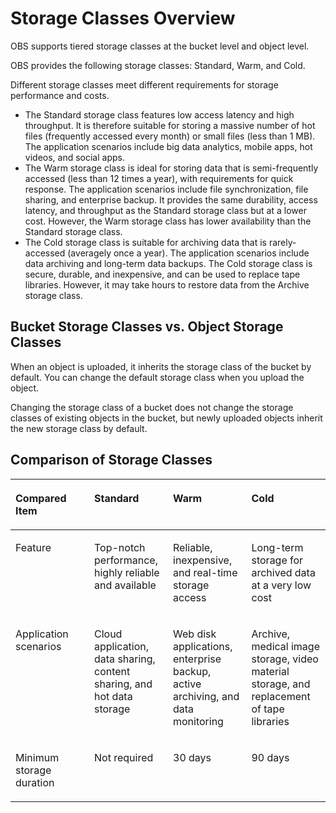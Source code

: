 # Storage Classes Overview<a name="obs_03_0012"></a>

OBS supports tiered storage classes at the bucket level and object level.

OBS provides the following storage classes: Standard, Warm, and Cold.

Different storage classes meet different requirements for storage performance and costs.

-   The Standard storage class features low access latency and high throughput. It is therefore suitable for storing a massive number of hot files \(frequently accessed every month\) or small files \(less than 1 MB\). The application scenarios include big data analytics, mobile apps, hot videos, and social apps.
-   The Warm storage class is ideal for storing data that is semi-frequently accessed \(less than 12 times a year\), with requirements for quick response. The application scenarios include file synchronization, file sharing, and enterprise backup. It provides the same durability, access latency, and throughput as the Standard storage class but at a lower cost. However, the Warm storage class has lower availability than the Standard storage class.
-   The Cold storage class is suitable for archiving data that is rarely-accessed \(averagely once a year\). The application scenarios include data archiving and long-term data backups. The Cold storage class is secure, durable, and inexpensive, and can be used to replace tape libraries. However, it may take hours to restore data from the Archive storage class.

## Bucket Storage Classes vs. Object Storage Classes<a name="en-us_topic_0050937852_section510051131514"></a>

When an object is uploaded, it inherits the storage class of the bucket by default. You can change the default storage class when you upload the object.

Changing the storage class of a bucket does not change the storage classes of existing objects in the bucket, but newly uploaded objects inherit the new storage class by default.

## Comparison of Storage Classes<a name="en-us_topic_0050937852_section64461132193015"></a>

<a name="en-us_topic_0050937852_table1410941163116"></a>
<table><thead align="left"><tr id="en-us_topic_0050937852_row1410174113319"><th class="cellrowborder" valign="top" width="25.000000000000007%" id="mcps1.1.5.1.1"><p id="en-us_topic_0050937852_p1110194153116"><a name="en-us_topic_0050937852_p1110194153116"></a><a name="en-us_topic_0050937852_p1110194153116"></a>Compared Item</p>
</th>
<th class="cellrowborder" valign="top" width="25.000000000000007%" id="mcps1.1.5.1.2"><p id="en-us_topic_0050937852_p51064110319"><a name="en-us_topic_0050937852_p51064110319"></a><a name="en-us_topic_0050937852_p51064110319"></a>Standard</p>
</th>
<th class="cellrowborder" valign="top" width="24.9%" id="mcps1.1.5.1.3"><p id="en-us_topic_0050937852_p1521511382333"><a name="en-us_topic_0050937852_p1521511382333"></a><a name="en-us_topic_0050937852_p1521511382333"></a>Warm</p>
</th>
<th class="cellrowborder" valign="top" width="25.100000000000005%" id="mcps1.1.5.1.4"><p id="en-us_topic_0050937852_p51226614339"><a name="en-us_topic_0050937852_p51226614339"></a><a name="en-us_topic_0050937852_p51226614339"></a>Cold</p>
</th>
</tr>
</thead>
<tbody><tr id="en-us_topic_0050937852_row103188419355"><td class="cellrowborder" valign="top" width="25.000000000000007%" headers="mcps1.1.5.1.1 "><p id="en-us_topic_0050937852_p131810412351"><a name="en-us_topic_0050937852_p131810412351"></a><a name="en-us_topic_0050937852_p131810412351"></a>Feature</p>
</td>
<td class="cellrowborder" valign="top" width="25.000000000000007%" headers="mcps1.1.5.1.2 "><p id="en-us_topic_0050937852_p2031818473511"><a name="en-us_topic_0050937852_p2031818473511"></a><a name="en-us_topic_0050937852_p2031818473511"></a>Top-notch performance, highly reliable and available </p>
</td>
<td class="cellrowborder" valign="top" width="24.9%" headers="mcps1.1.5.1.3 "><p id="en-us_topic_0050937852_p83181416352"><a name="en-us_topic_0050937852_p83181416352"></a><a name="en-us_topic_0050937852_p83181416352"></a>Reliable, inexpensive, and real-time storage access</p>
</td>
<td class="cellrowborder" valign="top" width="25.100000000000005%" headers="mcps1.1.5.1.4 "><p id="en-us_topic_0050937852_p19318134103517"><a name="en-us_topic_0050937852_p19318134103517"></a><a name="en-us_topic_0050937852_p19318134103517"></a>Long-term storage for archived data at a very low cost</p>
</td>
</tr>
<tr id="en-us_topic_0050937852_row265162715348"><td class="cellrowborder" valign="top" width="25.000000000000007%" headers="mcps1.1.5.1.1 "><p id="en-us_topic_0050937852_p46642711342"><a name="en-us_topic_0050937852_p46642711342"></a><a name="en-us_topic_0050937852_p46642711342"></a>Application scenarios</p>
</td>
<td class="cellrowborder" valign="top" width="25.000000000000007%" headers="mcps1.1.5.1.2 "><p id="en-us_topic_0050937852_p466627123418"><a name="en-us_topic_0050937852_p466627123418"></a><a name="en-us_topic_0050937852_p466627123418"></a>Cloud application, data sharing, content sharing, and hot data storage</p>
</td>
<td class="cellrowborder" valign="top" width="24.9%" headers="mcps1.1.5.1.3 "><p id="en-us_topic_0050937852_p06613277349"><a name="en-us_topic_0050937852_p06613277349"></a><a name="en-us_topic_0050937852_p06613277349"></a>Web disk applications, enterprise backup, active archiving, and data monitoring</p>
</td>
<td class="cellrowborder" valign="top" width="25.100000000000005%" headers="mcps1.1.5.1.4 "><p id="en-us_topic_0050937852_p186612743416"><a name="en-us_topic_0050937852_p186612743416"></a><a name="en-us_topic_0050937852_p186612743416"></a>Archive, medical image storage, video material storage, and replacement of tape libraries</p>
</td>
</tr>
<tr id="en-us_topic_0050937852_row565445793616"><td class="cellrowborder" valign="top" width="25.000000000000007%" headers="mcps1.1.5.1.1 "><p id="en-us_topic_0050937852_p136541857183616"><a name="en-us_topic_0050937852_p136541857183616"></a><a name="en-us_topic_0050937852_p136541857183616"></a>Minimum storage duration</p>
</td>
<td class="cellrowborder" valign="top" width="25.000000000000007%" headers="mcps1.1.5.1.2 "><p id="en-us_topic_0050937852_p18654105712362"><a name="en-us_topic_0050937852_p18654105712362"></a><a name="en-us_topic_0050937852_p18654105712362"></a>Not required</p>
</td>
<td class="cellrowborder" valign="top" width="24.9%" headers="mcps1.1.5.1.3 "><p id="en-us_topic_0050937852_p12654145712368"><a name="en-us_topic_0050937852_p12654145712368"></a><a name="en-us_topic_0050937852_p12654145712368"></a>30 days</p>
</td>
<td class="cellrowborder" valign="top" width="25.100000000000005%" headers="mcps1.1.5.1.4 "><p id="en-us_topic_0050937852_p10654165783617"><a name="en-us_topic_0050937852_p10654165783617"></a><a name="en-us_topic_0050937852_p10654165783617"></a>90 days</p>
</td>
</tr>
</tbody>
</table>

